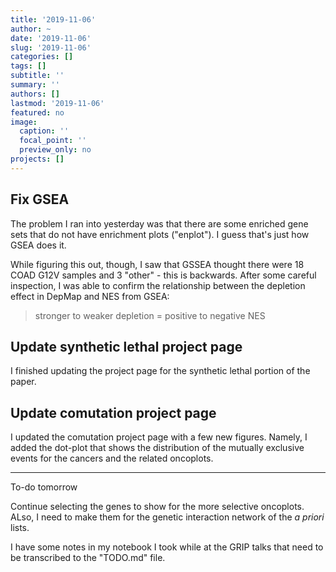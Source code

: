 ```yaml
---
title: '2019-11-06'
author: ~
date: '2019-11-06'
slug: '2019-11-06'
categories: []
tags: []
subtitle: ''
summary: ''
authors: []
lastmod: '2019-11-06'
featured: no
image:
  caption: ''
  focal_point: ''
  preview_only: no
projects: []
---
```



## Fix GSEA

The problem I ran into yesterday was that there are some enriched gene sets that do not have enrichment plots ("enplot").
I guess that's just how GSEA does it.

While figuring this out, though, I saw that GSSEA thought there were 18 COAD G12V samples and 3 "other" - this is backwards.
After some careful inspection, I was able to confirm the relationship between the depletion effect in DepMap and NES from GSEA:

> stronger to weaker depletion = positive to negative NES

## Update synthetic lethal project page

I finished updating the project page for the synthetic lethal portion of the paper.

## Update comutation project page

I updated the comutation project page with a few new figures.
Namely, I added the dot-plot that shows the distribution of the mutually exclusive events for the cancers and the related oncoplots.

---

To-do tomorrow

Continue selecting the genes to show for the more selective oncoplots.
ALso, I need to make them for the genetic interaction network of the *a priori* lists.

I have some notes in my notebook I took while at the GRIP talks that need to be transcribed to the "TODO.md" file.
